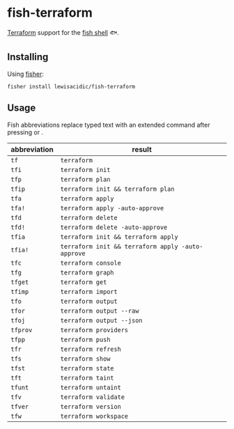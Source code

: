# fish-terraform

[Terraform](https://www.terraform.io) support for the [fish shell](https://fishshell.com) 🐟.

## Installing

Using [fisher](https://github.com/jorgebucaran/fisher):

```fish
fisher install lewisacidic/fish-terraform
```

## Usage

Fish abbreviations replace typed text with an extended command after pressing <Space> or <Enter>.

abbreviation | result
-------------|--------
`tf` | `terraform`
`tfi` | `terraform init`
`tfp` | `terraform plan`
`tfip` | `terraform init && terraform plan`
`tfa` | `terraform apply`
`tfa!` | `terraform apply -auto-approve` 
`tfd` | `terraform delete`
`tfd!` | `terraform delete -auto-approve`
`tfia` | `terraform init && terraform apply`
`tfia!` | `terraform init && terraform apply -auto-approve` 
`tfc` | `terraform console`
`tfg` | `terraform graph`
`tfget` | `terraform get`
`tfimp` | `terraform import`
`tfo` | `terraform output`
`tfor` | `terraform output --raw`
`tfoj` | `terraform output --json`
`tfprov` | `terraform providers`
`tfpp` | `terraform push`
`tfr` | `terraform refresh`
`tfs` | `terraform show`
`tfst` | `terraform state`
`tft` | `terraform taint`
`tfunt` | `terraform untaint`
`tfv` | `terraform validate`
`tfver` | `terraform version`
`tfw` | `terraform workspace`
